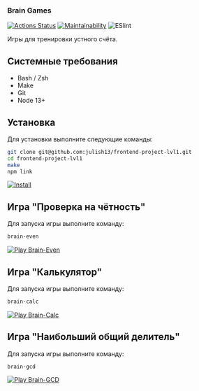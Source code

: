 ### Brain Games
[![Actions Status](https://github.com/julish13/frontend-project-lvl1/workflows/hexlet-check/badge.svg)](https://github.com/julish13/frontend-project-lvl1/actions)
[![Maintainability](https://api.codeclimate.com/v1/badges/e18b4b4a70e20392196a/maintainability)](https://codeclimate.com/github/julish13/frontend-project-lvl1/maintainability)
![ESlint](https://github.com/julish13/frontend-project-lvl1/workflows/ESlint/badge.svg)

Игры для тренировки устного счёта.

## Системные требования

 - Bash / Zsh
 - Make
 - Git
 - Node 13+

## Установка

Для установки выполните следующие команды:

```bash
git clone git@github.com:julish13/frontend-project-lvl1.git
cd frontend-project-lvl1
make
npm link
```
[![Install](https://asciinema.org/a/swJTb5jx4ppuom5zENBYRY9Ep.svg)](https://asciinema.org/a/swJTb5jx4ppuom5zENBYRY9Ep)
## Игра "Проверка на чётность"

Для запуска игры выполните команду:

```bash
brain-even
```
[![Play Brain-Even](https://asciinema.org/a/YSmpRuUkYddqGTa8RzzmGemqW.svg)](https://asciinema.org/a/YSmpRuUkYddqGTa8RzzmGemqW)
## Игра "Калькулятор"

Для запуска игры выполните команду:

```bash
brain-calc
```
[![Play Brain-Calc](https://asciinema.org/a/rGKQJI7YU80IMf9KDomx0cVW8.svg)](https://asciinema.org/a/rGKQJI7YU80IMf9KDomx0cVW8)
## Игра "Наибольший общий делитель"

Для запуска игры выполните команду:

```bash
brain-gcd
```
[![Play Brain-GCD](https://asciinema.org/a/uo1uGIpJjPQsk2IiiaxfhK0R3.svg)](https://asciinema.org/a/uo1uGIpJjPQsk2IiiaxfhK0R3)